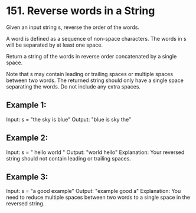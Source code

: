# 151. Reverse words in a String

Given an input string s, reverse the order of the words.

A word is defined as a sequence of non-space characters. The words in s will be separated by at least one space.

Return a string of the words in reverse order concatenated by a single space.

Note that s may contain leading or trailing spaces or multiple spaces between two words. The returned string should only have a single space separating the words. Do not include any extra spaces.



## Example 1:

Input: s = "the sky is blue"
Output: "blue is sky the"

## Example 2:

Input: s = "  hello world  "
Output: "world hello"
Explanation: Your reversed string should not contain leading or trailing spaces.

## Example 3:

Input: s = "a good   example"
Output: "example good a"
Explanation: You need to reduce multiple spaces between two words to a single space in the reversed string.
